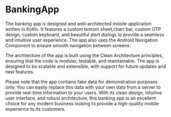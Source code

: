 # BankingApp

The banking app is  designed and well-architected mobile application written in Kotlin. It features a custom bottom sheet,chart bar, custom OTP design, custom keyboard, and beautiful alert dialogs to provide a seamless and intuitive user experience. The app also uses the Android Navigation Component to ensure smooth navigation between screens.

The architecture of the app is built using the Clean Architecture principles, ensuring that the code is modular, testable, and maintainable. The app is designed to be scalable and extensible, with support for future updates and new features.

Please note that the app contains fake data for demonstration purposes only. You can easily replace this data with your own data from a server to provide real-time information to your users. With its clean design, intuitive user interface, and robust architecture, this banking app is an excellent choice for any modern business looking to provide a high-quality mobile experience to its customers.







